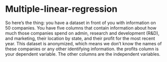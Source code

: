 # Multiple-linear-regression
So here’s the thing: you have a dataset in front of you with information on 50 companies. You have five columns that contain information about how much those companies spend on admin, research and development (R&D), and marketing, their location by state, and their profit for the most recent year. This dataset is anonymized, which means we don’t know the names of these companies or any other identifying information.
the profits column is your dependent variable. The other columns are the independent variables.
